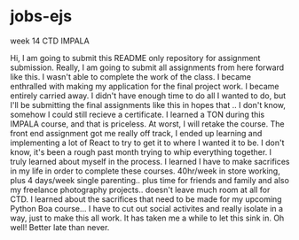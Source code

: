# jobs-ejs
 week 14 CTD IMPALA


Hi, I am going to submit this README only repository for assignment submission. Really, I am going to submit all assignments from here forward like this. I wasn't able to complete the work of the class. I became enthralled with making my application for the final project work. I became entirely carried away. I didn't have enough time to do all I wanted to do, but I'll be submitting the final assignments like this in hopes that .. I don't know, somehow I could still recieve a certificate. I learned a TON during this IMPALA course, and that is priceless. At worst, I will retake the course. The front end assignment got me really off track, I ended up learning and implementing a lot of React to try to get it to where I wanted it to be. I don't know, it's been a rough past month trying to whip everything together. I truly learned about myself in the process. I learned I have to make sacrifices in my life in order to complete these courses. 40hr/week in store working, plus 4 days/week single parenting.. plus time for friends and family and also my freelance photography projects.. doesn't leave much room at all for CTD. I learned about the sacrifices that need to be made for my upcoming Python Boa course... I have to cut out social activites and really isolate in a way, just to make this all work. It has taken me a while to let this sink in. Oh well! Better late than never.